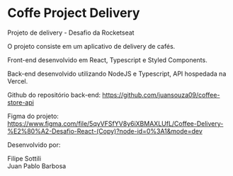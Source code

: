 # Coffe Project Delivery

Projeto de delivery - Desafio da Rocketseat

O projeto consiste em um aplicativo de delivery de cafés.

Front-end desenvolvido em React, Typescript e Styled Components.

Back-end desenvolvido utilizando NodeJS e Typescript, API hospedada na Vercel.

Github do repositório back-end:
https://github.com/juansouza09/coffee-store-api

Figma do projeto:
https://www.figma.com/file/5qyVFSfYV8y6iXBMAXLUfL/Coffee-Delivery-%E2%80%A2-Desafio-React-(Copy)?node-id=0%3A1&mode=dev

Desenvolvido por:

Filipe Sottili <br>
Juan Pablo Barbosa



